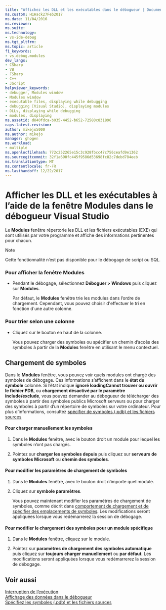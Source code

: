 ```yaml
---
title: "Affichez les DLL et les exécutables dans le débogueur | Documents Microsoft"
ms.custom: H1Hack27Feb2017
ms.date: 11/04/2016
ms.reviewer: 
ms.suite: 
ms.technology:
- vs-ide-debug
ms.tgt_pltfrm: 
ms.topic: article
f1_keywords:
- vs.debug.modules
dev_langs:
- CSharp
- VB
- FSharp
- C++
- JScript
helpviewer_keywords:
- debugger, Modules window
- Modules window
- executable files, displaying while debugging
- debugging [Visual Studio], displaying modules
- DLLs, displaying while debugging
- modules, displaying
ms.assetid: d840fdca-b035-4452-b652-72580c831896
caps.latest.revision: 
author: mikejo5000
ms.author: mikejo
manager: ghogen
ms.workload:
- multiple
ms.openlocfilehash: 772c252265e15c3c928fbcc47c756ceafd9e1362
ms.sourcegitcommit: 32f1a690fc445f9586d53698fc82c7debd784eeb
ms.translationtype: MT
ms.contentlocale: fr-FR
ms.lasthandoff: 12/22/2017
---
```

# <a name="view-dlls-and-executables-using-the-modules-window-in-the-visual-studio-debugger"></a>Afficher les DLL et les exécutables à l’aide de la fenêtre Modules dans le débogueur Visual Studio
 
Le **Modules** fenêtre répertorie les DLL et les fichiers exécutables (EXE) qui sont utilisés par votre programme et affiche des informations pertinentes pour chacun. 

> [!NOTE]
>  Cette fonctionnalité n’est pas disponible pour le débogage de script ou SQL. 
  
### <a name="to-display-the-modules-window"></a>Pour afficher la fenêtre Modules  
  
-   Pendant le débogage, sélectionnez **Déboguer > Windows** puis cliquez sur **Modules**.  
  
     Par défaut, le **Modules** fenêtre trie les modules dans l’ordre de chargement. Cependant, vous pouvez choisir d'effectuer le tri en fonction d'une autre colonne.  
  
### <a name="to-sort-by-any-column"></a>Pour trier selon une colonne  
  
-   Cliquez sur le bouton en haut de la colonne.  
  
     Vous pouvez charger des symboles ou spécifier un chemin d’accès des symboles à partir de la **Modules** fenêtre en utilisant le menu contextuel.  
  
## <a name="loading-symbols"></a>Chargement de symboles  
 Dans le **Modules** fenêtre, vous pouvez voir quels modules ont chargé des symboles de débogage. Ces informations s’affichent dans le **état du symbole** colonne. Si l’état indique **ignoré loadingCannot trouver ou ouvrir le fichier PDB**, ou **chargement désactivé par le paramètre include/exclude**, vous pouvez demander au débogueur de télécharger des symboles à partir des symboles publics Microsoft serveurs ou pour charger des symboles à partir d’un répertoire de symboles sur votre ordinateur. Pour plus d’informations, consultez [spécifier de symboles (.pdb) et les fichiers sources](../debugger/specify-symbol-dot-pdb-and-source-files-in-the-visual-studio-debugger.md)  
  
#### <a name="to-load-symbols-manually"></a>Pour charger manuellement les symboles  
  
1.  Dans le **Modules** fenêtre, avec le bouton droit un module pour lequel les symboles n’ont pas chargés.  
  
2.  Pointez sur **charger les symboles depuis** puis cliquez sur **serveurs de symboles Microsoft** ou **chemin des symboles**.  
  
#### <a name="to-change-symbol-load-settings"></a>Pour modifier les paramètres de chargement de symboles  
  
1.  Dans le **Modules** fenêtre, avec le bouton droit n’importe quel module.  
  
2.  Cliquez sur **symbole paramètres**.  
  
     Vous pouvez maintenant modifier les paramètres de chargement de symboles, comme décrit dans [comportement de chargement et de spécifier des emplacements de symboles](../debugger/specify-symbol-dot-pdb-and-source-files-in-the-visual-studio-debugger.md#BKMK_Specify_symbol_locations_and_loading_behavior). Les modifications seront appliquées lorsque vous redémarrerez la session de débogage.  
  
#### <a name="to-change-symbol-load-behavior-for-a-specific-module"></a>Pour modifier le chargement des symboles pour un module spécifique  
  
1.  Dans le **Modules** fenêtre, cliquez sur le module.  
  
2.  Pointez sur **paramètres de chargement des symboles automatique** puis cliquez sur **toujours charger manuellement** ou **par défaut**. Les modifications seront appliquées lorsque vous redémarrerez la session de débogage.  
  
## <a name="see-also"></a>Voir aussi  
 [Interruption de l’exécution](http://msdn.microsoft.com/en-us/30fc4643-f337-4651-b1ff-f2de2c098d40)   
 [Affichage des données dans le débogueur](../debugger/viewing-data-in-the-debugger.md)   
 [Spécifiez les symboles (.pdb) et les fichiers sources](../debugger/specify-symbol-dot-pdb-and-source-files-in-the-visual-studio-debugger.md)